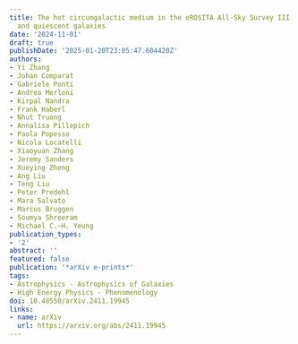 ```yaml
---
title: The hot circumgalactic medium in the eROSITA All-Sky Survey III. Star-forming
  and quiescent galaxies
date: '2024-11-01'
draft: true
publishDate: '2025-01-20T23:05:47.604420Z'
authors:
- Yi Zhang
- Johan Comparat
- Gabriele Ponti
- Andrea Merloni
- Kirpal Nandra
- Frank Haberl
- Nhut Truong
- Annalisa Pillepich
- Paola Popesso
- Nicola Locatelli
- Xiaoyuan Zhang
- Jeremy Sanders
- Xueying Zheng
- Ang Liu
- Teng Liu
- Peter Predehl
- Mara Salvato
- Marcus Bruggen
- Soumya Shreeram
- Michael C.~H. Yeung
publication_types:
- '2'
abstract: ''
featured: false
publication: '*arXiv e-prints*'
tags:
- Astrophysics - Astrophysics of Galaxies
- High Energy Physics - Phenomenology
doi: 10.48550/arXiv.2411.19945
links:
- name: arXiv
  url: https://arxiv.org/abs/2411.19945
---
```



